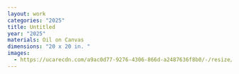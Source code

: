 ```yaml
---
layout: work
categories: "2025"
title: Untitled
year: "2025"
materials: Oil on Canvas
dimensions: "20 x 20 in. "
images:
  - https://ucarecdn.com/a9ac0d77-9276-4306-866d-a2487636f8b0/-/resize/2400/-/quality/lightest/-/format/auto/
---
```

